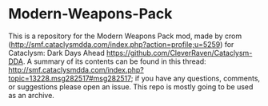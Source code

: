 # Modern-Weapons-Pack
This is a repository for the Modern Weapons Pack mod, made by crom (http://smf.cataclysmdda.com/index.php?action=profile;u=5259) for Cataclysm: Dark Days Ahead https://github.com/CleverRaven/Cataclysm-DDA. A summary of its contents can be found in this thread: http://smf.cataclysmdda.com/index.php?topic=13228.msg282517#msg282517; if you have any questions, comments, or suggestions please open an issue. This repo is mostly going to be used as an archive.
